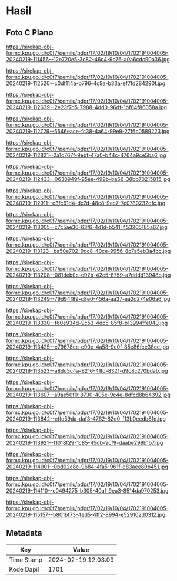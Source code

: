 # Hasil

## Foto C Plano

https://sirekap-obj-formc.kpu.go.id/c0f7/pemilu/pdpr/17/02/19/10/04/1702191004005-20240219-111456--12e720e5-3c82-46c4-9c76-a0a6cdc90a36.jpg

https://sirekap-obj-formc.kpu.go.id/c0f7/pemilu/pdpr/17/02/19/10/04/1702191004005-20240219-112520--c0df114a-b796-4c9a-b33a-ef7fd284290f.jpg

https://sirekap-obj-formc.kpu.go.id/c0f7/pemilu/pdpr/17/02/19/10/04/1702191004005-20240219-112639--2e23f7d5-7988-4dd0-96df-1bf64f86058a.jpg

https://sirekap-obj-formc.kpu.go.id/c0f7/pemilu/pdpr/17/02/19/10/04/1702191004005-20240219-112729--5546eace-fc38-4a64-99e9-27f6c0589223.jpg

https://sirekap-obj-formc.kpu.go.id/c0f7/pemilu/pdpr/17/02/19/10/04/1702191004005-20240219-112821--2a1c767f-9ebf-47a0-b44c-4764a9ce5ba6.jpg

https://sirekap-obj-formc.kpu.go.id/c0f7/pemilu/pdpr/17/02/19/10/04/1702191004005-20240219-112433--0630949f-95ee-499b-ba66-38bb70215815.jpg

https://sirekap-obj-formc.kpu.go.id/c0f7/pemilu/pdpr/17/02/19/10/04/1702191004005-20240219-112911--c3fc61d4-dc7d-48c8-9ec7-7c0780232dfc.jpg

https://sirekap-obj-formc.kpu.go.id/c0f7/pemilu/pdpr/17/02/19/10/04/1702191004005-20240219-113005--c7c5ae36-63f6-4d1d-b541-453205185a67.jpg

https://sirekap-obj-formc.kpu.go.id/c0f7/pemilu/pdpr/17/02/19/10/04/1702191004005-20240219-113123--ba50e702-9dc8-40ce-9956-8c7a5eb3a4bc.jpg

https://sirekap-obj-formc.kpu.go.id/c0f7/pemilu/pdpr/17/02/19/10/04/1702191004005-20240219-113208--081deb0c-e92b-42c5-8759-a7dddd13948b.jpg

https://sirekap-obj-formc.kpu.go.id/c0f7/pemilu/pdpr/17/02/19/10/04/1702191004005-20240219-113249--79d94f89-c8e0-456a-aa37-aa2d274e06a6.jpg

https://sirekap-obj-formc.kpu.go.id/c0f7/pemilu/pdpr/17/02/19/10/04/1702191004005-20240219-113330--f60e934d-9c53-4dc5-85f8-b13994ffe040.jpg

https://sirekap-obj-formc.kpu.go.id/c0f7/pemilu/pdpr/17/02/19/10/04/1702191004005-20240219-113425--c79678ec-c90e-4a58-9c0f-85e86fee38ee.jpg

https://sirekap-obj-formc.kpu.go.id/c0f7/pemilu/pdpr/17/02/19/10/04/1702191004005-20240219-113523--a8dd5c4a-8216-41fd-8321-d9c8c270bdab.jpg

https://sirekap-obj-formc.kpu.go.id/c0f7/pemilu/pdpr/17/02/19/10/04/1702191004005-20240219-113607--a9ae50f0-8730-405e-9c4e-8dfcd8b64392.jpg

https://sirekap-obj-formc.kpu.go.id/c0f7/pemilu/pdpr/17/02/19/10/04/1702191004005-20240219-113842--effd59da-daf3-4762-82d0-f13b0eedb81d.jpg

https://sirekap-obj-formc.kpu.go.id/c0f7/pemilu/pdpr/17/02/19/10/04/1702191004005-20240219-113921--f1018f29-1c85-45db-9cf9-daabe299b1b7.jpg

https://sirekap-obj-formc.kpu.go.id/c0f7/pemilu/pdpr/17/02/19/10/04/1702191004005-20240219-114001--0bd02c8e-9684-4fa5-961f-d83aee80b451.jpg

https://sirekap-obj-formc.kpu.go.id/c0f7/pemilu/pdpr/17/02/19/10/04/1702191004005-20240219-114110--c0494275-b305-40af-9ea3-8514da970253.jpg

https://sirekap-obj-formc.kpu.go.id/c0f7/pemilu/pdpr/17/02/19/10/04/1702191004005-20240219-115157--b801bf73-4ed5-4ff2-8994-e529102d0312.jpg


## Metadata

| Key        | Value               |
| ---------- | ------------------- |
| Time Stamp | 2024-02-19 12:03:09 |
| Kode Dapil | 1701                |



